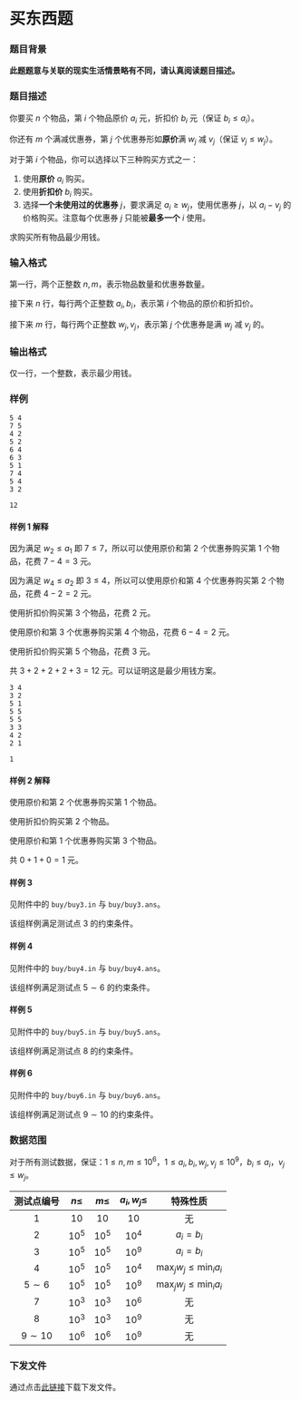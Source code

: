 # 买东西题

### 题目背景

**此题题意与关联的现实生活情景略有不同，请认真阅读题目描述。**

### 题目描述

你要买 $n$ 个物品，第 $i$ 个物品原价 $a_i$ 元，折扣价 $b_i$ 元（保证 $b_i \le a_i$）。

你还有 $m$ 个满减优惠券，第 $j$ 个优惠券形如**原价**满 $w_j$ 减 $v_j$（保证 $v_j \le w_j$）。

对于第 $i$ 个物品，你可以选择以下三种购买方式之一：

1. 使用**原价** $a_i$ 购买。
2. 使用**折扣价** $b_i$ 购买。
3. 选择**一个未使用过的优惠券** $j$，要求满足 $a_i \ge w_j$，使用优惠券 $j$，以 $a_i - v_j$ 的价格购买。注意每个优惠券 $j$ 只能被**最多一个** $i$ 使用。

求购买所有物品最少用钱。

### 输入格式

第一行，两个正整数 $n,m$，表示物品数量和优惠券数量。

接下来 $n$ 行，每行两个正整数 $a_i,b_i$，表示第 $i$ 个物品的原价和折扣价。

接下来 $m$ 行，每行两个正整数 $w_j,v_j$，表示第 $j$ 个优惠券是满 $w_j$ 减 $v_j$ 的。

### 输出格式

仅一行，一个整数，表示最少用钱。

### 样例

```input1
5 4
7 5
4 2
5 2
6 4
6 3
5 1
7 4
5 4
3 2
```

```output1
12
```


#### 样例 1 解释

因为满足 $w_2\le a_1$ 即 $7\le 7$，所以可以使用原价和第 $2$ 个优惠券购买第 $1$ 个物品，花费 $7-4=3$ 元。

因为满足 $w_4\le a_2$ 即 $3\le 4$，所以可以使用原价和第 $4$ 个优惠券购买第 $2$ 个物品，花费 $4-2=2$ 元。

使用折扣价购买第 $3$ 个物品，花费 $2$ 元。

使用原价和第 $3$ 个优惠券购买第 $4$ 个物品，花费 $6-4=2$ 元。

使用折扣价购买第 $5$ 个物品，花费 $3$ 元。

共 $3+2+2+2+3=12$ 元。可以证明这是最少用钱方案。

```input2
3 4
3 2
5 1
5 5
5 5
3 3
4 2
2 1
```

```output2
1
```

#### 样例 2 解释

使用原价和第 $2$ 个优惠券购买第 $1$ 个物品。

使用折扣价购买第 $2$ 个物品。

使用原价和第 $1$ 个优惠券购买第 $3$ 个物品。

共 $0+1+0=1$ 元。

#### 样例 3

见附件中的 `buy/buy3.in` 与 `buy/buy3.ans`。

该组样例满足测试点 $3$ 的约束条件。

#### 样例 4

见附件中的 `buy/buy4.in` 与 `buy/buy4.ans`。

该组样例满足测试点 $5\sim 6$ 的约束条件。

#### 样例 5

见附件中的 `buy/buy5.in` 与 `buy/buy5.ans`。

该组样例满足测试点 $8$ 的约束条件。

#### 样例 6

见附件中的 `buy/buy6.in` 与 `buy/buy6.ans`。

该组样例满足测试点 $9\sim 10$ 的约束条件。

### 数据范围
对于所有测试数据，保证：$1 \le n,m \le 10^6$，$1 \le a_i,b_i,w_j,v_j \le 10^9$，$b_i\le a_i$，$v_j\le w_j$。

| 测试点编号 |    $n\le$    |    $m\le$    | $a_i,w_j\le$ | 特殊性质 |
| :--------: | :-------: | :-------: | :-------: | :------: |
|    $1$     |  $10$  |  $10$  |  $10$  |    无    |
|    $2$     | $10^5$ | $10^5$ | $10^4$ |    $a_i=b_i$     |
|    $3$     | $10^5$ | $10^5$ | $10^9$ |    $a_i=b_i$     |
|    $4$     | $10^5$ | $10^5$ | $10^4$ |    $\max_j w_j\le\min_i a_i$     |
| $5\sim 6$  | $10^5$ | $10^5$ | $10^9$ |    $\max_j w_j\le\min_i a_i$     |
|    $7$     | $10^3$ | $10^3$ | $10^6$ |    无    |
|    $8$     | $10^3$ | $10^3$ | $10^9$ |    无    |
| $9\sim 10$ | $10^6$ | $10^6$ | $10^9$ |    无    |

### 下发文件

通过点击[此链接](file://buy.zip)下载下发文件。  